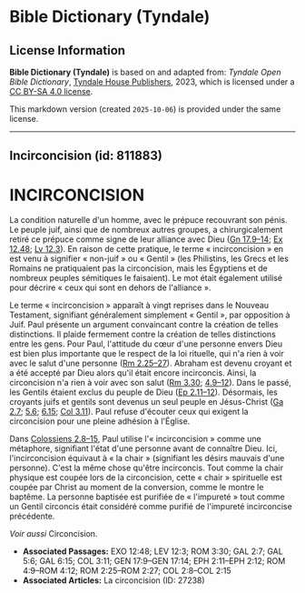 # Bible Dictionary (Tyndale)

## License Information

**Bible Dictionary (Tyndale)** is based on and adapted from: _Tyndale Open Bible Dictionary_, [Tyndale House Publishers](https://tyndaleopenresources.com/), 2023, which is licensed under a [CC BY-SA 4.0 license](https://creativecommons.org/licenses/by-sa/4.0/legalcode.en).

This markdown version (created `2025-10-06`) is provided under the same license.



--------------------------------

## Incirconcision (id: 811883)

INCIRCONCISION
==============

La condition naturelle d'un homme, avec le prépuce recouvrant son pénis. Le peuple juif, ainsi que de nombreux autres groupes, a chirurgicalement retiré ce prépuce comme signe de leur alliance avec Dieu ([Gn 17\.9–14](https://ref.ly/Gen17:9-Gen17:14); [Ex 12\.48](https://ref.ly/Exod12:48); [Lv 12\.3](https://ref.ly/Lev12:3)). En raison de cette pratique, le terme « incirconcision » en est venu à signifier « non\-juif » ou « Gentil » (les Philistins, les Grecs et les Romains ne pratiquaient pas la circoncision, mais les Égyptiens et de nombreux peuples sémitiques le faisaient). Le mot était également utilisé pour décrire « ceux qui sont en dehors de l'alliance ».

Le terme « incirconcision » apparaît à vingt reprises dans le Nouveau Testament, signifiant généralement simplement « Gentil », par opposition à Juif. Paul présente un argument convaincant contre la création de telles distinctions. Il plaide fermement contre la création de telles distinctions entre les gens. Pour Paul, l'attitude du cœur d'une personne envers Dieu est bien plus importante que le respect de la loi rituelle, qui n'a rien à voir avec le salut d'une personne ([Rm 2\.25–27](https://ref.ly/Rom2:25-Rom2:27)). Abraham est devenu croyant et a été accepté par Dieu alors qu'il était encore incirconcis. Ainsi, la circoncision n'a rien à voir avec son salut ([Rm 3\.30](https://ref.ly/Rom3:30); [4\.9–12](https://ref.ly/Rom4:9-Rom4:12)). Dans le passé, les Gentils étaient exclus du peuple de Dieu ([Ep 2\.11–12](https://ref.ly/Eph2:11-Eph2:12)). Désormais, les croyants juifs et gentils sont devenus un seul peuple en Jésus\-Christ ([Ga 2\.7](https://ref.ly/Gal2:7); [5\.6](https://ref.ly/Gal5:6); [6\.15](https://ref.ly/Gal6:15); [Col 3\.11](https://ref.ly/Col3:11)). Paul refuse d'écouter ceux qui exigent la circoncision pour une pleine adhésion à l'Église.

Dans [Colossiens 2\.8–15](https://ref.ly/Col2:8-Col2:15), Paul utilise l'« incirconcision » comme une métaphore, signifiant l'état d'une personne avant de connaître Dieu. Ici, l'incirconcision équivaut à « la chair » (signifiant les désirs mauvais d'une personne). C'est la même chose qu'être incirconcis. Tout comme la chair physique est coupée lors de la circoncision, cette « chair » spirituelle est coupée par Christ au moment de la conversion, comme le montre le baptême. La personne baptisée est purifiée de « l'impureté » tout comme un Gentil circoncis était considéré comme purifié de l'impureté incirconcise précédente.

*Voir aussi* Circoncision.

* **Associated Passages:** EXO 12:48; LEV 12:3; ROM 3:30; GAL 2:7; GAL 5:6; GAL 6:15; COL 3:11; GEN 17:9–GEN 17:14; EPH 2:11–EPH 2:12; ROM 4:9–ROM 4:12; ROM 2:25–ROM 2:27; COL 2:8–COL 2:15
* **Associated Articles:** La circoncision (ID: 27238)

